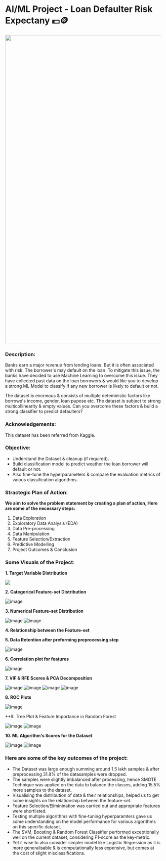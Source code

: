 # AI/ML Project - Loan Defaulter Risk Expectany 💵🪙

<p align="center"><img src="https://user-images.githubusercontent.com/54996245/145803093-2929ae90-9b97-446d-bcd0-8daebc28b467.jpg" style="width: 1000px;"/></p>

### Description:

Banks earn a major revenue from lending loans. But it is often associated with risk. The borrower's may default on the loan. To mitigate this issue, the banks have decided to use Machine Learning to overcome this issue. They have collected past data on the loan borrowers & would like you to develop a strong ML Model to classify if any new borrower is likely to default or not.

The dataset is enormous & consists of multiple deteministic factors like borrowe's income, gender, loan pupose etc. The dataset is subject to strong multicollinearity & empty values. Can you overcome these factors & build a strong classifier to predict defaulters? 

### Acknowledgements:
This dataset has been referred from Kaggle.

### Objective:
- Understand the Dataset & cleanup (if required).
- Build classification model to predict weather the loan borrower will default or not.
- Also fine-tune the hyperparameters & compare the evaluation metrics of vaious classification algorithms.

### Stractegic Plan of Action:
**We aim to solve the problem statement by creating a plan of action, Here are some of the necessary steps:**
1. Data Exploration
2. Exploratory Data Analysis (EDA)
3. Data Pre-processing
4. Data Manipulation
5. Feature Selection/Extraction
6. Predictive Modelling
7. Project Outcomes & Conclusion

### Some Visuals of the Project:

**1. Target Variable Distribution**
  
<p align="left"><img src="https://user-images.githubusercontent.com/54996245/145803168-203d7b44-7db2-4281-8aeb-ab44c726d3ff.png" /></p>

**2. Categorical Feature-set Distribution**

![image](https://user-images.githubusercontent.com/54996245/145803215-ed2bc9ca-4fec-44dd-aff9-e7a1c745e081.png)

**3. Numerical Feature-set Distribution**

![image](https://user-images.githubusercontent.com/54996245/145803247-b6ab6724-2ba9-4e97-b3c6-681cc048d012.png)
![image](https://user-images.githubusercontent.com/54996245/145803265-80724fea-193b-435b-a3c0-54081c4a04b2.png)

**4. Relationship between the Feature-set**

<!--![image](https://user-images.githubusercontent.com/54996245/145106255-a0352942-3779-4c3f-a568-205df5480cec.png)-->

**5. Data Retention after preforming preprocessing step**

![image](https://user-images.githubusercontent.com/54996245/145803308-43fc7f22-5c99-4ded-822f-a7b84d23fdb0.png)

**6. Correlation plot for features**

![image](https://user-images.githubusercontent.com/54996245/145803326-37e8933c-9e63-42cd-9f8b-1c1ce9cb5362.png)

**7. VIF & RFE Scores & PCA Decomposition**
  
![image](https://user-images.githubusercontent.com/54996245/145803346-16589898-7c5e-4158-9cf4-a2d52bc0a010.png)
![image](https://user-images.githubusercontent.com/54996245/145803361-d3fed660-61c8-4a79-a4ee-1ce856d27b7c.png)
![image](https://user-images.githubusercontent.com/54996245/145803373-2a693229-07fc-4ba4-a8fa-5eb8a2d500c5.png)
![image](https://user-images.githubusercontent.com/54996245/145803386-02794a68-25ef-4fd1-8775-96a1ae7c4b5b.png)

**8. ROC Plots**

![image](https://user-images.githubusercontent.com/54996245/145803432-b0e7478d-ebaf-44c7-b9f5-ccdb4d329b01.png)

**9. Tree Plot & Feature Importance in Random Forest
  
![image](https://user-images.githubusercontent.com/54996245/145803457-6c75953b-be2b-43a4-9b66-f1482cf2ebb8.png)
![image](https://user-images.githubusercontent.com/54996245/145803512-b8ac3ba4-4b96-4ad3-aafd-cd6e075d0ae0.png)


**10. ML Algorithm's Scores for the Dataset**
  
![image](https://user-images.githubusercontent.com/54996245/145803557-3ec71109-2b95-4852-8187-492caaae2779.png)
![image](https://user-images.githubusercontent.com/54996245/145106489-bf55df02-ca20-4a41-858e-854bad3ac17f.png)

  
### Here are some of the key outcomes of the project:
- The Dataset was large enough summing around 1.5 lakh samples & after preprocessing 31.8% of the datasamples were dropped. 
- The samples were slightly imbalanced after processing, hence SMOTE Technique was applied on the data to  balance the classes, adding 15.5% more samples to the dataset.
- Visualising the distribution of data & their relationships, helped us to get some insights on the relationship between the feature-set.
- Feature Selection/Eliminination was carried out and appropriate features were shortlisted.
- Testing multiple algorithms with fine-tuning hyperparamters gave us some understanding on the model performance for various algorithms on this specific dataset.
- The SVM, Boosting & Random Forest Classifier performed exceptionally well on the current dataset, considering F1-score as the key-metric.
- Yet it wise to also consider simpler model like Logistic Regression as it is more generalisable & is computationally less expensive, but comes at the cost of slight misclassifications.

